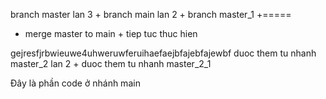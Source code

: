 branch master lan 3 + branch main lan 2 + branch master_1 +=====
+ merge master to main  + tiep tuc thuc hien

gejresfjrbwieuwe4uhweruwferuihaefaejbfajebfajewbf
duoc them tu nhanh master_2 lan 2 + duoc them tu nhanh master_2_1

Đây là phần code ở nhánh main